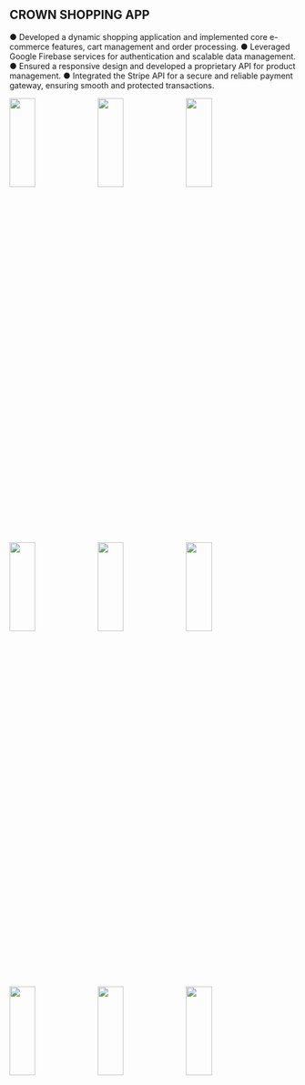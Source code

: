 ## CROWN SHOPPING APP

●	Developed a dynamic shopping application and implemented core e-commerce features, cart management and order processing.
●	Leveraged Google Firebase services for authentication and scalable data management.
●	Ensured a responsive design and developed a proprietary API for product management.
●	Integrated the Stripe API for a secure and reliable payment gateway, ensuring smooth and protected transactions.


<img src="https://github.com/agam1092005/Crown-shopping/assets/70815441/b0ec3cb0-2308-4523-92ea-16a28439c09a" height="20%" width="30%">

<img src="https://github.com/agam1092005/Crown-shopping/assets/70815441/3026e4b1-cabd-4413-82bb-d15a4ee72c0f" width="30%" height="20%">

<img src="https://github.com/agam1092005/Crown-shopping/assets/70815441/a772720c-8505-48a8-adc9-bc89e93632f3" width="30%" height="20%">

<img src="https://github.com/agam1092005/Crown-shopping/assets/70815441/eead517e-ec3a-4944-b9d7-23d0b3558aed" width="30%" height="20%">

<img src="https://github.com/agam1092005/Crown-shopping/assets/70815441/730f2b9a-90b0-4e2b-afb0-03fbc631dbb0" width="30%" height="20%">

<img src="https://github.com/agam1092005/Crown-shopping/assets/70815441/bad44ac5-ff4e-4b00-bcb0-09d029ab79c4" width="30%" height="20%">

<img src="https://github.com/agam1092005/Crown-shopping/assets/70815441/9177123a-ceea-4afa-9ec5-61cfa4ebef8d" width="30%" height="20%">

<img src="https://github.com/agam1092005/Crown-shopping/assets/70815441/f5a417f9-87fa-4420-99aa-9b09de3bee1b" width="30%" height="20%">

<img src="https://github.com/agam1092005/Crown-shopping/assets/70815441/8063b7d8-6396-45f5-8cb2-6159e360507f" width="30%" height="20%">
